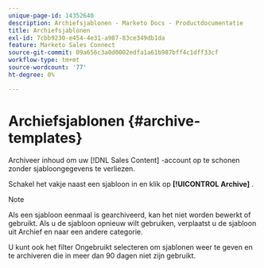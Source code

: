 ```yaml
---
unique-page-id: 14352640
description: Archiefsjablonen - Marketo Docs - Productdocumentatie
title: Archiefsjablonen
exl-id: 7cbb9230-e454-4e31-a987-83ce349db1da
feature: Marketo Sales Connect
source-git-commit: 09a656c3a0d0002edfa1a61b987bff4c1dff33cf
workflow-type: tm+mt
source-wordcount: '77'
ht-degree: 0%

---
```


# Archiefsjablonen {#archive-templates}

Archiveer inhoud om uw [!DNL Sales Content] -account op te schonen zonder sjabloongegevens te verliezen.

Schakel het vakje naast een sjabloon in en klik op **[!UICONTROL Archive]** .

>[!NOTE]
>
>Als een sjabloon eenmaal is gearchiveerd, kan het niet worden bewerkt of gebruikt. Als u de sjabloon opnieuw wilt gebruiken, verplaatst u de sjabloon uit Archief en naar een andere categorie.

U kunt ook het filter Ongebruikt selecteren om sjablonen weer te geven en te archiveren die in meer dan 90 dagen niet zijn gebruikt.
